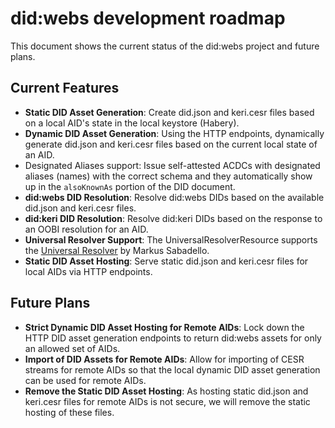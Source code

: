 # did:webs development roadmap

This document shows the current status of the did:webs project and future plans.

## Current Features

- **Static DID Asset Generation**: Create did.json and keri.cesr files based on a local AID's state in the local keystore (Habery).
- **Dynamic DID Asset Generation**: Using the HTTP endpoints, dynamically generate did.json and keri.cesr files based on the current local state of an AID.
- Designated Aliases support: Issue self-attested ACDCs with designated aliases (names) with the correct schema and they automatically show up in the `alsoKnownAs` portion of the DID document.
- **did:webs DID Resolution**: Resolve did:webs DIDs based on the available did.json and keri.cesr files.
- **did:keri DID Resolution**: Resolve did:keri DIDs based on the response to an OOBI resolution for an AID.
- **Universal Resolver Support**: The UniversalResolverResource supports the [Universal Resolver](https://dev.uniresolver.io/) by Markus Sabadello.
- **Static DID Asset Hosting**: Serve static did.json and keri.cesr files for local AIDs via HTTP endpoints.

## Future Plans

- **Strict Dynamic DID Asset Hosting for Remote AIDs**: Lock down the HTTP DID asset generation endpoints to return did:webs assets for only an allowed set of AIDs.
- **Import of DID Assets for Remote AIDs**: Allow for importing of CESR streams for remote AIDs so that the local dynamic DID asset generation can be used for remote AIDs.
- **Remove the Static DID Asset Hosting**: As hosting static did.json and keri.cesr files for remote AIDs is not secure, we will remove the static hosting of these files.